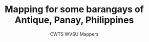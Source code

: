 ---
  audience: 
    - "primary"
    - "high_school"
    - "community_college"
    - "university"
    - "other"
  author: "CWTS WVSU Mappers"
  description: "This is a group mapping project for some of the barangays of Antique, Panay, Antique"
  difficulty: "beginner"
  date_posted: "2021-05-11"
  osm_username: "Rod Moreno"
  filename: "1620672387860-OSM.pdf"
  group: ""
  layout: "project"
  preparation_time: "less_than_one_hour"
  project_time: 
    - "flexible"
  subtitle: ""
  tags: 
    - "Environmental"
    - "Cities and Urban Land Use"
    - "Political Organization of Space"
    - "Agriculture Food Production and Rural Land Use"
  thumbnail: "1620672385163-OSM1.png"
  title: "Mapping for some barangays of Antique, Panay, Philippines"
  type: "desktop"
  url: "2021-05-11-653866"

---